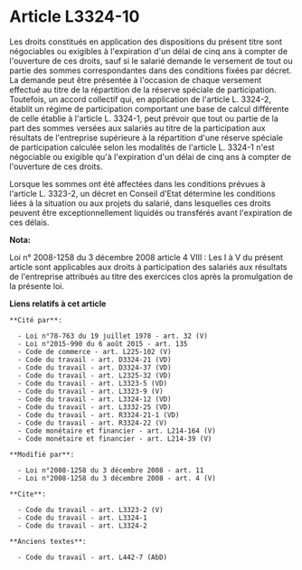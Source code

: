 # Article L3324-10

Les droits constitués en application des dispositions du présent titre sont négociables ou exigibles à l'expiration d'un
délai de cinq ans à compter de l'ouverture de ces droits, sauf si le salarié demande le versement de tout ou partie des
sommes correspondantes dans des conditions fixées par décret. La demande peut être présentée à l'occasion de chaque versement
effectué au titre de la répartition de la réserve spéciale de participation. Toutefois, un accord collectif qui, en
application de l'article L. 3324-2, établit un régime de participation comportant une base de calcul différente de celle
établie à l'article L. 3324-1, peut prévoir que tout ou partie de la part des sommes versées aux salariés au titre de la
participation aux résultats de l'entreprise supérieure à la répartition d'une réserve spéciale de participation calculée
selon les modalités de l'article L. 3324-1 n'est négociable ou exigible qu'à l'expiration d'un délai de cinq ans à compter de
l'ouverture de ces droits. 

Lorsque les sommes ont été affectées dans les conditions prévues à l'article L. 3323-2, un décret en Conseil d'Etat détermine
les conditions liées à la situation ou aux projets du salarié, dans lesquelles ces droits peuvent être exceptionnellement
liquidés ou transférés avant l'expiration de ces délais.

**Nota:**

Loi n° 2008-1258 du 3 décembre 2008 article 4 VIII : Les I à V du présent article sont applicables aux droits à participation
des salariés aux résultats de l'entreprise attribués au titre des exercices clos après la promulgation de la présente loi.

**Liens relatifs à cet article**

	**Cité par**:

	  - Loi n°78-763 du 19 juillet 1978 - art. 32 (V)
	  - Loi n°2015-990 du 6 août 2015 - art. 135
	  - Code de commerce - art. L225-102 (V)
	  - Code du travail - art. D3324-21 (VD)
	  - Code du travail - art. D3324-37 (VD)
	  - Code du travail - art. L2325-32 (VD)
	  - Code du travail - art. L3323-5 (VD)
	  - Code du travail - art. L3323-9 (V)
	  - Code du travail - art. L3324-12 (VD)
	  - Code du travail - art. L3332-25 (VD)
	  - Code du travail - art. R3324-21-1 (VD)
	  - Code du travail - art. R3324-22 (V)
	  - Code monétaire et financier - art. L214-164 (V)
	  - Code monétaire et financier - art. L214-39 (V)

	**Modifié par**:

	  - Loi n°2008-1258 du 3 décembre 2008 - art. 11
	  - Loi n°2008-1258 du 3 décembre 2008 - art. 4 (V)

	**Cite**:

	  - Code du travail - art. L3323-2 (V)
	  - Code du travail - art. L3324-1
	  - Code du travail - art. L3324-2

	**Anciens textes**:

	  - Code du travail - art. L442-7 (AbD)

